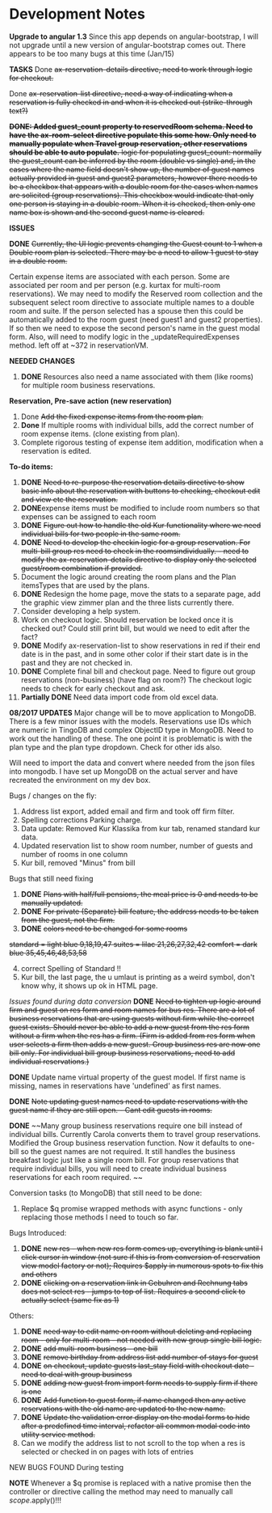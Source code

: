 Development Notes
=================

**Upgrade to angular 1.3**
Since this app depends on angular-bootstrap, I will not upgrade until a new version of angular-bootstrap comes out. There
appears to be too many bugs at this time (Jan/15)


 **TASKS**
  Done ~~ax-reservation-details directive, need to work through logic for checkout.~~

  Done ~~ax-reservation-list directive, need a way of indicating when a reservation is fully checked in and when it is checked out (strike-through text?)~~

  ~~**DONE: Added guest_count property to reservedRoom schema. Need to have the ax-room-select directive populate this some how. Only
  need to manually populate when Travel group reservation, other reservations should be able to auto populate.**
  logic for populating guest_count:
    normally the guest_count can be inferred by the room (double vs single) and, in the cases where the name field doesn't show up,
    the number of guest names actually provided in guest and guest2 parameters, however there needs to be a checkbox
    that appears with a double room for the cases when names are solicited (group reservations). This checkbox would
    indicate that only one person is staying in a double room. When it is checked, then only one name box is shown and the
    second guest name is cleared.~~


**ISSUES**

**DONE** ~~Currently, the UI logic prevents changing the Guest count to 1 when a Double room plan is selected. There may be a need
to allow 1 guest to stay in a double room.~~

Certain expense items are associated with each person. Some are associated per room and per person (e.g. kurtax for
multi-room reservations). We may need to modify the Reserved room collection and the subsequent select room directive to
associate multiple names to a double room and suite. If the person selected has a spouse then this could be
automatically added to the room guest (need guest1 and guest2 properties).
If so then we need to expose the second person's name in the guest modal form. Also, will need to modify logic in
the _updateRequiredExpenses method. left off at ~372 in reservationVM.

**NEEDED CHANGES**

1. **DONE** Resources also need a name associated with them (like rooms) for multiple room business reservations.

**Reservation, Pre-save action (new reservation)**

  1. Done ~~Add the fixed expense items from the room plan.~~
  2. **Done** If multiple rooms with individual bills, add the correct number of room expense items. (clone existing from plan).
  3. Complete rigorous testing of expense item addition, modification when a reservation is edited.

 **To-do items:**

 1. **DONE** ~~Need to re-purpose the reservation details directive to show basic info about the reservation with buttons
    to checking, checkout edit and view etc the reservation.~~
 4. **DONE**expense items must be modified to include room numbers so that expenses can be assigned to each room
 5. **DONE** ~~Figure out how to handle the old Kur functionality where we need individual bills for two people in the same room.~~
 3. **DONE** ~~Need to develop the checkin logic for a group reservation. For multi-bill group res need to check in the roomsindividually. - need to modify the ax-reservation-details directive to display only the selected guest/room combination if provided.~~
 2. Document the logic around creating the room plans and the Plan itemsTypes that are used by the plans.
 2. **DONE** Redesign the home page, move the stats to a separate page, add the graphic view zimmer plan and the three lists
    currently there.
 6. Consider developing a help system.
 7. Work on checkout logic. Should reservation be locked once it is checked out? Could still print bill, but would we need to edit after the fact?
 8. **DONE** Modify ax-reservation-list to show reservations in red if their end date is in the past, and in some other color if
 their start date is in the past and they are not checked in.
 9. **DONE** Complete final bill and checkout page. Need to figure out group reservations (non-business) (have flag on room?) The
 checkout logic needs to check for early checkout and ask.
 10. **Partially DONE** Need data import code from old excel data.

**08/2017 UPDATES**
Major change will be to move application to MongoDB. There is a few minor issues with the models. Reservations use IDs which are numeric in TingoDB and complex ObjectID type in MongoDB. Need to work out the handling of these. The one point it is problematic is with the plan type and the plan type dropdown. Check for other ids also.

Will need to import the data and convert where needed from the json files into mongodb. I have set up MongoDB on the actual server and have recreated the environment on my dev box.

Bugs / changes on the fly:
1) Address list export, added email and firm and took off firm filter.
2) Spelling corrections Parking charge.
3) Data update: Removed Kur Klassika from kur tab, renamed standard kur data.
4) Updated reservation list to show room number, number of guests and number of rooms in one column
5) Kur bill, removed "Minus" from bill

Bugs that still need fixing
1) **DONE** ~~Plans with half/full pensions, the meal price is 0 and needs to be manually updated.~~
2) **DONE** ~~For private (Separate) bill feature, the address needs to be taken from the guest, not the firm.~~
3) **DONE** ~~colors need to be changed for some rooms~~

~~standard = light blue  9,18,19,47 
suites = lilac 21,26,27,32,42
comfort = dark blue 35,45,46,48,53,58~~

4) correct Spelling of Standard !!
5) Kur bill, the last page, the u umlaut is printing as a weird symbol, don't know why, it shows up ok in HTML page.

*Issues found during data conversion*
**DONE** ~~Need to tighten up logic around firm and guest on res form and room names for bus res. There are a lot of business reservations that are using guests without firm while the correct guest exists. Should never be able to add a new guest from the res form without a firm when the res has a firm. (Firm is added from res form when user selects a firm then adds a new guest. Group business res are now one bill only. For individual bill group business reservations, need to add individual reservations.)~~

**DONE** Update name virtual property of the guest model. If first name is missing, names in reservations have 'undefined' as first names.

**DONE** ~~Note updating guest names need to update reservations with the guest name if they are still open. - Cant edit guests in rooms.~~

**DONE** ~~Many group business reservations require one bill instead of individual bills. Currently Carola converts them to travel group reservations. Modified the Group business reservation function. Now it defaults to one-bill so the guest names are not required. It still handles the business breakfast logic just like a single room bill. For group
reservations that require individual bills, you will need to create individual business reservations for each room required. ~~


Conversion tasks (to MongoDB) that still need to be done:
1) Replace $q promise wrapped methods with async functions - only replacing those methods I need to touch so far.

Bugs Introduced:
1) **DONE** ~~new res - when new res form comes up, everything is blank until I click cursor in window (not sure if this is from conversion of reservation view model factory or not); Requires $apply in numerous spots to fix this and others~~
2) **DONE** ~~clicking on a reservation link in Gebuhren and Rechnung tabs does not select res - jumps to top of list. Requires a second click to actually select (same fix as 1)~~

Others:
1) **DONE** ~~need way to edit name on room without deleting and replacing room - only for multi-room - not needed with new group single bill logic.~~
2) **DONE** ~~add multi-room business - one bill~~
3) **DONE** ~~remove birthday from address list add number of stays for guest~~
4) **DONE** ~~on checkout, update guests last_stay field with checkout date - need to deal with group business~~
5) **DONE** ~~adding new guest from import form needs to supply firm if there is one~~
6) **DONE** ~~Add function to guest form, if name changed then any active reservations with the old name are updated to the new name.~~
7) **DONE** ~~Update the validation error display on the modal forms to hide after a predefined time interval, refactor all common modal code into utility service method.~~
8) Can we modify the address list to not scroll to the top when a res is selected or checked in on pages with lots of entries

NEW BUGS FOUND During testing

**NOTE** Whenever a $q promise is replaced with a native promise then the controller or directive calling the method may need to manually call $scope.$apply()!!!

